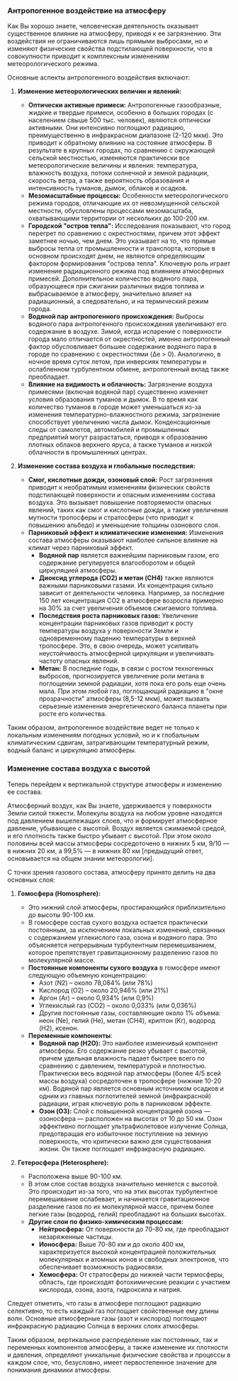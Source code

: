 ### Антропогенное воздействие на атмосферу

Как Вы хорошо знаете, человеческая деятельность оказывает существенное влияние на атмосферу, приводя к ее загрязнению. Эти воздействия не ограничиваются лишь прямыми выбросами, но и изменяют физические свойства подстилающей поверхности, что в совокупности приводит к комплексным изменениям метеорологического режима.

Основные аспекты антропогенного воздействия включают:

1. **Изменение метеорологических величин и явлений:**
    * **Оптически активные примеси:** Антропогенные газообразные, жидкие и твердые примеси, особенно в больших городах (с населением свыше 500 тыс. человек), являются оптически активными. Они интенсивно поглощают радиацию, преимущественно в инфракрасном диапазоне (2-120 мкм). Это приводит к обратному влиянию на состояние атмосферы. В результате в крупных городах, по сравнению с окружающей сельской местностью, изменяются практически все метеорологические величины и явления: температура, влажность воздуха, потоки солнечной и земной радиации, скорость ветра, а также вероятность образования и интенсивность туманов, дымок, облаков и осадков.
    * **Мезомасштабные процессы:** Особенности метеорологического режима городов, отличающие их от невозмущенной сельской местности, обусловлены процессами мезомасштаба, охватывающими территории от нескольких до 100-200 км.
    * **Городской "остров тепла":** Исследования показывают, что город перегрет по сравнению с окрестностями, причем этот эффект заметнее ночью, чем днем. Это указывает на то, что прямые выбросы тепла от промышленности и транспорта, которые в основном происходят днем, не являются определяющим фактором формирования "острова тепла". Ключевую роль играет изменение радиационного режима под влиянием атмосферных примесей. Дополнительное количество водяного пара, образующееся при сжигании различных видов топлива и выбрасываемое в атмосферу, значительно влияет на радиационный, а следовательно, и на термический режим города.
    * **Водяной пар антропогенного происхождения:** Выбросы водяного пара антропогенного происхождения увеличивают его содержание в воздухе. Зимой, когда испарение с поверхности города мало отличается от окрестностей, именно антропогенный фактор обусловливает большее содержание водяного пара в городе по сравнению с окрестностями (Δe > 0). Аналогично, в ночное время суток летом, при инверсиях температуры и ослабленном турбулентном обмене, антропогенный вклад также преобладает.
    * **Влияние на видимость и облачность:** Загрязнение воздуха примесями (включая водяной пар) существенно изменяет условия образования туманов и дымок. В то время как количество туманов в городе может уменьшаться из-за изменения температурно-влажностного режима, загрязнение способствует увеличению числа дымок. Конденсационные следы от самолетов, автомобилей и промышленных предприятий могут разрастаться, приводя к образованию плотных облаков верхнего яруса, а также туманов и низкой облачности в промышленных центрах.

2. **Изменение состава воздуха и глобальные последствия:**
    * **Смог, кислотные дожди, озоновый слой:** Рост загрязнения приводит к необратимым изменениям физических свойств подстилающей поверхности и опасным изменениям состава воздуха. Это вызывает повышение повторяемости опасных явлений, таких как смог и кислотные дожди, а также увеличение мутности тропосферы и стратосферы (что приводит к повышению альбедо) и уменьшение толщины озонового слоя.
    * **Парниковый эффект и климатические изменения:** Изменения состава атмосферы оказывают наиболее сильное влияние на климат через парниковый эффект.
        * **Водяной пар** является важнейшим парниковым газом, его содержание регулируется влагооборотом и общей циркуляцией атмосферы.
        * **Диоксид углерода (CO2) и метан (CH4)** также являются важными парниковыми газами. Их концентрация сильно зависит от деятельности человека. Например, за последние 150 лет концентрация CO2 в атмосфере возросла примерно на 30% за счет увеличения объемов сжигаемого топлива.
        * **Последствия роста парниковых газов:** Увеличение концентрации парниковых газов приводит к росту температуры воздуха у поверхности Земли и одновременному падению температуры в верхней тропосфере. Это, в свою очередь, может усиливать неустойчивость атмосферной циркуляции и увеличивать частоту опасных явлений.
        * **Метан:** В последние годы, в связи с ростом техногенных выбросов, прогнозируется увеличение роли метана в поглощении земной радиации, хотя пока его роль еще очень мала. При этом любой газ, поглощающий радиацию в "окне прозрачности" атмосферы (8,5-12 мкм), может вызвать серьезные изменения энергетического баланса планеты при росте его количества.

Таким образом, антропогенное воздействие ведет не только к локальным изменениям погодных условий, но и к глобальным климатическим сдвигам, затрагивающим температурный режим, водный баланс и циркуляцию атмосферы.

### Изменение состава воздуха с высотой

Теперь перейдем к вертикальной структуре атмосферы и изменению ее состава.

Атмосферный воздух, как Вы знаете, удерживается у поверхности Земли силой тяжести. Молекулы воздуха на любом уровне находятся под давлением вышележащих слоев, что и формирует атмосферное давление, убывающее с высотой. Воздух является сжимаемой средой, и его плотность также быстро убывает с высотой. При этом около половины всей массы атмосферы сосредоточено в нижних 5 км, 9/10 — в нижних 20 км, а 99,5% — в нижних 80 км [предыдущий ответ, основывается на общем знании метеорологии].

С точки зрения газового состава, атмосферу принято делить на два основных слоя:

1. **Гомосфера (Homosphere):**
    * Это нижний слой атмосферы, простирающийся приблизительно до высоты 90-100 км.
    * В гомосфере состав сухого воздуха остается практически постоянным, за исключением локальных изменений, связанных с содержанием углекислого газа, озона и водяного пара. Это объясняется непрерывным турбулентным перемешиванием, которое препятствует гравитационному разделению газов по молекулярной массе.
    * **Постоянные компоненты сухого воздуха** в гомосфере имеют следующую объемную концентрацию:
        * Азот (N2) – около 78,084% (или 78%)
        * Кислород (O2) – около 20,946% (или 21%)
        * Аргон (Ar) – около 0,934% (или 0,9%)
        * Углекислый газ (CO2) – около 0,033% (или 0,036%)
        * Другие постоянные газы, составляющие около 1% объема: неон (Ne), гелий (He), метан (CH4), криптон (Kr), водород (H2), ксенон.
    * **Переменные компоненты**:
        * **Водяной пар (H2O):** Это наиболее изменчивый компонент атмосферы. Его содержание резко убывает с высотой, причем удельная влажность падает быстрее всего по сравнению с давлением, температурой и плотностью. Практически весь водяной пар атмосферы (более 4/5 всей массы воздуха) сосредоточен в тропосфере (нижние 10-20 км). Водяной пар является основным источником осадков и одним из главных поглотителей земной (инфракрасной) радиации, играя ключевую роль в парниковом эффекте.
        * **Озон (O3):** Слой с повышенной концентрацией озона — озоносфера — расположен на высотах от 10 до 50 км. Озон эффективно поглощает ультрафиолетовое излучение Солнца, предотвращая его избыточное поступление на земную поверхность, что критически важно для существования жизни. Он также поглощает инфракрасную радиацию.

2. **Гетеросфера (Heterosphere):**
    * Расположена выше 90-100 км.
    * В этом слое состав воздуха значительно меняется с высотой. Это происходит из-за того, что на этих высотах турбулентное перемешивание ослабевает, и начинается гравитационное разделение газов по их молекулярной массе, причем более легкие газы (водород, гелий) преобладают на больших высотах.
    * **Другие слои по физико-химическим процессам:**
        * **Нейтросфера:** От поверхности до 70-80 км, где преобладают незаряженные частицы.
        * **Ионосфера:** Выше 70-80 км и до около 400 км, характеризуется высокой концентрацией положительных молекулярных и атомных ионов и свободных электронов, что обеспечивает возможность радиосвязи.
        * **Хемосфера:** От стратосферы до нижней части термосферы, область, где происходят фотохимические реакции с участием кислорода, озона, азота, гидроксила и натрия.

Следует отметить, что газы в атмосфере поглощают радиацию селективно, то есть каждый газ поглощает свойственные ему длины волн. Основные атмосферные газы (азот и кислород) поглощают инфракрасную радиацию Солнца в верхних слоях атмосферы.

Таким образом, вертикальное распределение как постоянных, так и переменных компонентов атмосферы, а также изменение их плотности и давления, определяют уникальные физические свойства и процессы в каждом слое, что, безусловно, имеет первостепенное значение для понимания динамики атмосферы.
